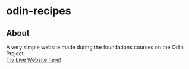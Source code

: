 # odin-recipes

## About
A very simple website made during the foundations courses on the Odin Project.  
[Try Live Website here!](https://t-angelo75.github.io/odin-recipes/)


